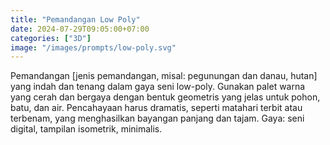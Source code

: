 ```yaml
---
title: "Pemandangan Low Poly"
date: 2024-07-29T09:05:00+07:00
categories: ["3D"]
image: "/images/prompts/low-poly.svg"
---
```


Pemandangan [jenis pemandangan, misal: pegunungan dan danau, hutan] yang indah dan tenang dalam gaya seni low-poly. Gunakan palet warna yang cerah dan bergaya dengan bentuk geometris yang jelas untuk pohon, batu, dan air. Pencahayaan harus dramatis, seperti matahari terbit atau terbenam, yang menghasilkan bayangan panjang dan tajam. Gaya: seni digital, tampilan isometrik, minimalis.